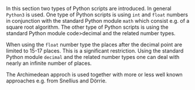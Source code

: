 In this section two types of Python scripts are introduced. In general <code>Python3</code> is used. One type of Python scripts is using <code>int</code> and <code>float</code> numbers in conjunction with the standard Python module <code>math</code> which consist e.g. of a square root algorithm. The other type of Python scripts is using the standard Python module code>decimal</code> and the related number types.

When using the <code>float</code> number type the places after the decimal point are limited to 15-17 places. This is a significant restriction. Using the standard Python module <code>decimal</code> and the related number types one can deal with nearly an infinite number of places. 

The Archimedean approch is used together with more or less well known approaches e.g. from Snellius and Dörrie. 
